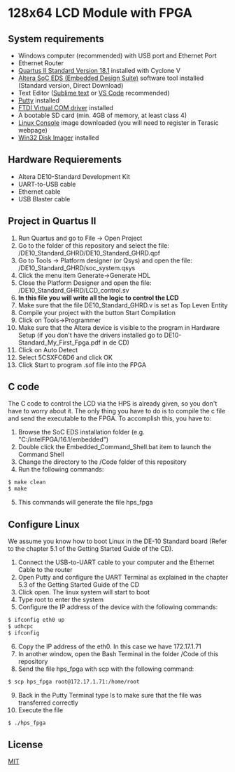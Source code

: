 # 128x64 LCD Module with FPGA



## System requirements

- Windows computer (recommended) with USB port and Ethernet Port
- Ethernet Router
- [Quartus II Standard Version 18.1](http://fpgasoftware.intel.com/18.1/?edition=standard&platform=windows&download_manager=direct) installed with Cyclone V
- [Altera SoC EDS (Embedded Design Suite)](http://fpgasoftware.intel.com/soceds/18.1/?edition=standard&platform=windows&download_manager=direct) software tool installed (Standard version, Direct Download)
- Text Editor ([Sublime text](http://fpgasoftware.intel.com/soceds/18.1/?edition=standard&platform=windows&download_manager=direct) or [VS Code](https://code.visualstudio.com/) recommended)
- [Putty](https://www.putty.org/) installed
- [FTDI Virtual COM driver](https://www.ftdichip.com/Drivers/VCP.htm) installed
- A bootable SD card (min. 4GB of memory, at least class 4)
- [Linux Console](https://www.terasic.com.tw/cgi-bin/page/archive.pl?Language=English&CategoryNo=205&No=1081&PartNo=4) image downloaded (you will need to register in Terasic webpage)
- [Win32 Disk Imager](https://sourceforge.net/projects/win32diskimager/) installed

## Hardware Requierements

- Altera DE10-Standard Development Kit
- UART-to-USB cable
- Ethernet cable
- USB Blaster cable


## Project in Quartus II

1. Run Quartus and go to File -> Open Project 
2. Go to the folder of this repository and select the file: /DE10_Standard_GHRD/DE10_Standard_GHRD.qpf
3. Go to Tools -> Platform designer (or Qsys) and open the file: /DE10_Standard_GHRD/soc_system.qsys
4. Click the menu item Generate->Generate HDL
5. Close the Platform Designer and open the file: /DE10_Standard_GHRD/LCD_control.sv
6. **In this file you will write all the logic to control the LCD** 
7. Make sure that the file DE10_Standard_GHRD.v is set as Top Leven Entity
8. Compile your project with the button Start Compilation
9. Click on Tools->Programmer
10. Make sure that the Altera device is visible to the program in 
Hardware Setup (if you don't have the drivers installed go to DE10-Standard_My_First_Fpga.pdf in de CD)
11. Click on Auto Detect
12. Select 5CSXFC6D6 and click OK
13. Click Start to program .sof file into the FPGA

## C code
The C code to control the LCD via the HPS is already given, so you don't have to worry about it. The only thing you have to do is to compile the c file and send the executable to the FPGA. To accomplish this, you have to:

1. Browse the SoC EDS installation folder (e.g. "C:/intelFPGA/16.1/embedded")
2. Double click the Embedded_Command_Shell.bat item to launch the Command Shell
3. Change the directory to the /Code folder of this repository
4. Run the following commands:
```bash
$ make clean
$ make
```
5. This commands will generate the file hps_fpga

## Configure Linux

We assume you know how to boot Linux in the DE-10 Standard board (Refer to the chapter 5.1 of the Getting Started Guide of the CD). 

1. Connect the USB-to-UART cable to your computer and the Ethernet Cable to the router
2. Open Putty and configure the UART Terminal as explained in the chapter 5.3 of the Getting Started Guide of the CD
3. Click open. The linux system will start to boot
4. Type root to enter the system
5. Configure the IP address of the device with the following commands:

```bash
$ ifconfig eth0 up
$ udhcpc
$ ifconfig
```

6. Copy the IP address of the eth0. In this case we have 172.17.1.71
7. In another window, open the Bash Terminal in the folder /Code of this repository
8. Send the file hps_fpga with scp with the following command:
```bash
$ scp hps_fpga root@172.17.1.71:/home/root
```
9. Back in the Putty Terminal type ls to make sure that the file was transferred correctly
10. Execute the file
```bash
$ ./hps_fpga
```

## License
[MIT](https://choosealicense.com/licenses/mit/)
